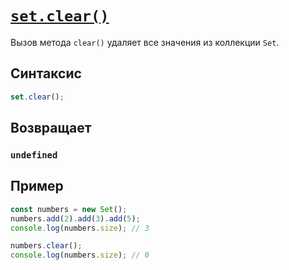 # [`set.clear()`](../index.md)

Вызов метода `clear()` удаляет все значения из коллекции `Set`.

## Синтаксис

```js
set.clear();
```

## Возвращает

### `undefined`

## Пример

```js
const numbers = new Set();
numbers.add(2).add(3).add(5);
console.log(numbers.size); // 3

numbers.clear();
console.log(numbers.size); // 0
```
